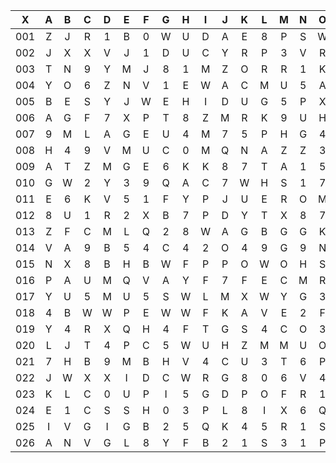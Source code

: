 |X|A|B|C|D|E|F|G|H|I|J|K|L|M|N|O|P|Q|R|S|T|U|V|W|X|Y|Z|
|:-------:|:-------:|:-------:|:-------:|:-------:|:-------:|:-------:|:-------:|:-------:|:-------:|:-------:|:-------:|:-------:|:-------:|:-------:|:-------:|:-------:|:-------:|:-------:|:-------:|:-------:|:-------:|:-------:|:-------:|:-------:|:-------:|:-------:|
|001|Z|J|R|1|B|0|W|U|D|A|E|8|P|S|W|T|3|A|H|M|H|Q|B|G|1|5|
|002|J|X|X|V|J|1|D|U|C|Y|R|P|3|V|R|F|U|J|X|8|E|U|J|4|S|R|
|003|T|N|9|Y|M|J|8|1|M|Z|O|R|R|1|K|7|V|R|P|E|9|U|D|4|B|5|
|004|Y|O|6|Z|N|V|1|E|W|A|C|M|U|5|A|Q|B|5|L|8|2|4|L|Z|H|O|
|005|B|E|S|Y|J|W|E|H|I|D|U|G|5|P|X|0|W|K|H|T|I|H|T|F|J|F|
|006|A|G|F|7|X|P|T|8|Z|M|R|K|9|U|H|L|A|9|1|8|P|X|G|Q|2|3|
|007|9|M|L|A|G|E|U|4|M|7|5|P|H|G|4|Z|Y|F|Y|1|X|K|H|I|U|P|
|008|H|4|9|V|M|U|C|0|M|Q|N|A|Z|Z|3|M|0|D|X|Q|8|M|S|0|P|T|
|009|A|T|Z|M|G|E|6|K|K|8|7|T|A|1|5|W|S|3|6|X|V|G|8|B|8|K|
|010|G|W|2|Y|3|9|Q|A|C|7|W|H|S|1|7|M|S|8|0|R|0|5|B|1|2|9|
|011|E|6|K|V|5|1|F|Y|P|J|U|E|R|O|M|D|8|8|N|0|9|D|2|B|3|M|
|012|8|U|1|R|2|X|B|7|P|D|Y|T|X|8|7|C|Z|9|I|M|G|H|7|U|Y|S|
|013|Z|F|C|M|L|Q|2|8|W|A|G|B|G|G|K|7|0|4|S|2|D|G|Z|0|0|G|
|014|V|A|9|B|5|4|C|4|2|O|4|9|G|9|N|N|1|U|J|4|4|U|S|S|P|K|
|015|N|X|8|B|H|B|W|F|P|P|O|W|O|H|S|X|Q|X|7|V|L|Y|T|D|G|X|
|016|P|A|U|M|Q|V|A|Y|F|7|F|E|C|M|R|Z|P|C|C|H|C|E|E|E|C|Q|
|017|Y|U|5|M|U|5|S|W|L|M|X|W|Y|G|3|Z|Q|J|0|W|3|8|1|T|9|6|
|018|4|B|W|W|P|E|W|W|F|K|A|V|E|2|F|X|7|C|S|I|G|D|U|4|E|G|
|019|Y|4|R|X|Q|H|4|F|T|G|S|4|C|O|3|T|E|1|H|P|X|6|Y|B|U|M|
|020|L|J|T|4|P|C|5|W|U|H|Z|M|M|U|O|3|F|T|W|S|D|Z|1|L|X|R|
|021|7|H|B|9|M|B|H|V|4|C|U|3|T|6|P|K|5|7|3|8|X|R|9|G|F|A|
|022|J|W|X|X|I|D|C|W|R|G|8|0|6|V|4|V|Y|7|L|R|B|5|E|J|L|V|
|023|K|L|C|0|U|P|I|5|G|D|P|O|F|R|1|B|0|F|U|W|K|8|D|0|0|C|
|024|E|1|C|S|S|H|0|3|P|L|8|I|X|6|Q|I|3|7|E|T|U|V|Z|E|K|Y|
|025|I|V|G|I|G|B|2|5|Q|K|4|5|R|1|S|7|Z|2|5|8|M|J|J|V|R|R|
|026|A|N|V|G|L|8|Y|F|B|2|1|S|3|1|P|2|C|C|C|3|Q|I|Y|S|S|K|